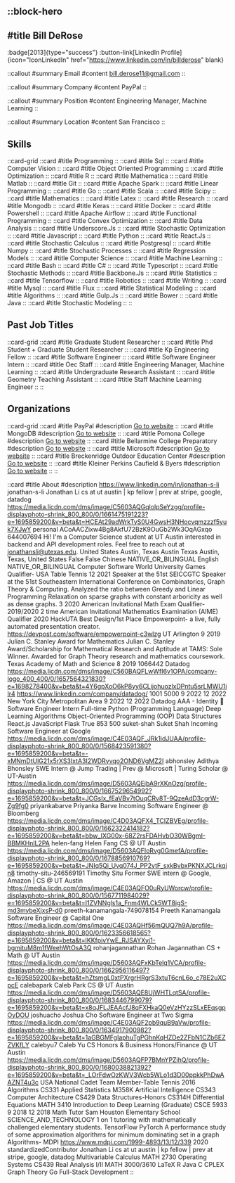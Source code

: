 ::block-hero
---
#title
Bill DeRose
---

:badge[2013]{type="success"}
:button-link[LinkedIn Profile]{icon="IconLinkedIn" href="https://www.linkedin.com/in/billderose" blank}

::callout
#summary
Email
#content
bill.derose11@gmail.com
::

::callout
#summary
Company
#content
PayPal
::

::callout
#summary
Position
#content
Engineering Manager, Machine Learning
::

::callout
#summary
Location
#content
San Francisco
::

## Skills
::card-grid
::card
#title
Programming
::
::card
#title
Sql
::
::card
#title
Computer Vision
::
::card
#title
Object Oriented Programming
::
::card
#title
Optimization
::
::card
#title
R
::
::card
#title
Mathematica
::
::card
#title
Matlab
::
::card
#title
Git
::
::card
#title
Apache Spark
::
::card
#title
Linear Programming
::
::card
#title
Go
::
::card
#title
Scala
::
::card
#title
Scipy
::
::card
#title
Mathematics
::
::card
#title
Latex
::
::card
#title
Research
::
::card
#title
Mongodb
::
::card
#title
Keras
::
::card
#title
Docker
::
::card
#title
Powershell
::
::card
#title
Apache Airflow
::
::card
#title
Functional Programming
::
::card
#title
Convex Optimization
::
::card
#title
Data Analysis
::
::card
#title
Underscore.Js
::
::card
#title
Stochastic Optimization
::
::card
#title
Javascript
::
::card
#title
Python
::
::card
#title
React.Js
::
::card
#title
Stochastic Calculus
::
::card
#title
Postgresql
::
::card
#title
Numpy
::
::card
#title
Stochastic Processes
::
::card
#title
Regression Models
::
::card
#title
Computer Science
::
::card
#title
Machine Learning
::
::card
#title
Bash
::
::card
#title
C#
::
::card
#title
Typescript
::
::card
#title
Stochastic Methods
::
::card
#title
Backbone.Js
::
::card
#title
Statistics
::
::card
#title
Tensorflow
::
::card
#title
Robotics
::
::card
#title
Writing
::
::card
#title
Mysql
::
::card
#title
Flux
::
::card
#title
Statistical Modeling
::
::card
#title
Algorithms
::
::card
#title
Gulp.Js
::
::card
#title
Bower
::
::card
#title
Java
::
::card
#title
Stochastic Modeling
::
::

## Past Job Titles
::card-grid
::card
#title
Graduate Student Researcher
::
::card
#title
Phd Student + Graduate Student Researcher
::
::card
#title
Kp Engineering Fellow
::
::card
#title
Software Engineer
::
::card
#title
Software Engineer Intern
::
::card
#title
Oec Staff
::
::card
#title
Engineering Manager, Machine Learning
::
::card
#title
Undergraduate Research Assistant
::
::card
#title
Geometry Teaching Assistant
::
::card
#title
Staff Machine Learning Engineer
::
::

## Organizations
::card-grid
::card
#title
PayPal
#description
[Go to website](paypal.com)
::
::card
#title
MongoDB
#description
[Go to website](mongodb.com)
::
::card
#title
Pomona College
#description
[Go to website](pomona.edu)
::
::card
#title
Bellarmine College Preparatory
#description
[Go to website](bcp.org)
::
::card
#title
Microsoft
#description
[Go to website](microsoft.com)
::
::card
#title
Breckenridge Outdoor Education Center
#description
[Go to website](boec.org)
::
::card
#title
Kleiner Perkins Caufield & Byers
#description
[Go to website](kpcb.com)
::
::

::card
#title
About
#description
https://www.linkedin.com/in/jonathan-s-li jonathan-s-li Jonathan Li cs at ut austin | kp fellow | prev at stripe, google, datadog https://media.licdn.com/dms/image/C5603AQGqlolpSeYzgg/profile-displayphoto-shrink_800_800/0/1661475191223?e=1695859200&v=beta&t=HCEAt29adWrkTyS0U4GwsH3NHocvqmzzzf5yuk7XJwY personal ACoAACZixw4Bg8AkfU72BzK9OuGb2Wk3OqAGxqo 644007694 Hi! I'm a Computer Science student at UT Austin interested in backend and API development roles. Feel free to reach out at jonathansli@utexas.edu. United States Austin, Texas Austin Texas Austin, Texas, United States False False Chinese NATIVE_OR_BILINGUAL English NATIVE_OR_BILINGUAL Computer Software World University Games Qualifier- USA Table Tennis  12 2021 Speaker at the 51st SEICCGTC Speaker at the 51st Southeastern International Conference on Combinatorics, Graph Theory & Computing. Analyzed the ratio between Greedy and Linear Programming Relaxation on sparse graphs with constant arboricity as well as dense graphs. 3 2020 American Invitational Math Exam Qualifier-2019/2020 2 time American Invitational Mathematics Examination (AIME) Qualifier 2020 HackUTA Best Design/1st Place Empowerpoint- a live, fully automated presentation creator.
https://devpost.com/software/empowerpoint-c3wlzg UT Arlington 9 2019 Julian C. Stanley Award for Mathematics Julian C. Stanley Award/Scholarship for Mathematical Research and Aptitude at TAMS: Sole Winner. Awarded for Graph Theory research and mathematics coursework. Texas Academy of Math and Science 8 2019 1066442 Datadog https://media.licdn.com/dms/image/C560BAQFLwWfI6v1OPA/company-logo_400_400/0/1657564321830?e=1698278400&v=beta&t=4Y6gpXoO6kP8yy6CLijohuozlxDPntu5srLMWU1ilr4 https://www.linkedin.com/company/datadog/ 1001 5000 9 2022 12 2022 New York City Metropolitan Area 9 2022 12 2022 Datadog AAA - Identity 🐶 Software Engineer Intern Full-time Python (Programming Language) Deep Learning Algorithms Object-Oriented Programming (OOP) Data Structures React.js JavaScript Flask True 853 500 suket-shah Suket Shah Incoming Software Engineer at Google https://media.licdn.com/dms/image/C4E03AQF_JRk1idJUAA/profile-displayphoto-shrink_800_800/0/1568423591380?e=1695859200&v=beta&t=-xMNmDtUlG21x5rXS3IxtA3I2WDRyvqo2OND6VgMZ2I abhonsley Adithya Bhonsley SWE Intern @ Jump Trading | Prev @ Microsoft | Turing Scholar @ UT-Austin https://media.licdn.com/dms/image/D5603AQEjbA9rXKnOzg/profile-displayphoto-shrink_800_800/0/1667529654992?e=1695859200&v=beta&t=JCGsIx_fEaVBv7tOuqCRv8T-9QzeAdD3cgrW-Zg9fg0 priyankabarve Priyanka Barve Incoming Software Engineer @ Bloomberg https://media.licdn.com/dms/image/C4D03AQFX4_TCIZBVEg/profile-displayphoto-shrink_800_800/0/1662322414182?e=1695859200&v=beta&t=bbw_IXG00x-68Z2rsFDAHvbO30WBgmI-BBMKHnlL2PA helen-fang Helen Fang CS @ UT Austin https://media.licdn.com/dms/image/D5603AQFIoRvg0GmefA/profile-displayphoto-shrink_800_800/0/1678856910769?e=1695859200&v=beta&t=JNIq5Qi_Uvq074J_PP2ytF_sxkBvbxPKNXJCLrkqjn8 timothy-situ-246569191 Timothy Situ Former SWE intern @ Google, Amazon | CS @ UT Austin https://media.licdn.com/dms/image/C4E03AQFO0uRyUWorcw/profile-displayphoto-shrink_800_800/0/1567711984029?e=1695859200&v=beta&t=I1ZVNNgls1a_Fnm4WLCk5WT8igS-md3mybeXjxsP-d0 preeth-kanamangala-749078154 Preeth Kanamangala Software Engineer @ Capital One https://media.licdn.com/dms/image/C4E03AQHf56mQUQ7h9A/profile-displayphoto-shrink_800_800/0/1623356618565?e=1695859200&v=beta&t=lKKfpivYwE_RJSAYXyi1-bgmituM8m1fWeehWtOsA3Q rohanjagannathan Rohan Jagannathan CS + Math @ UT Austin https://media.licdn.com/dms/image/D5603AQFxKbTelq1VCA/profile-displayphoto-shrink_800_800/0/1662956116497?e=1695859200&v=beta&t=hZtsmgL0xtPXrgrHRgrS3xtuT6cnL6o_c78E2uXCpcE calebapark Caleb Park CS @ UT Austin https://media.licdn.com/dms/image/D5603AQE8UjWHTLqtSA/profile-displayphoto-shrink_800_800/0/1683446799079?e=1695859200&v=beta&t=x8qJFLJEAAcfJ8qFXHkaQ0eVzHYzzSLxEEqsgpOyDOU joshuacho Joshua Cho Software Engineer at Two Sigma https://media.licdn.com/dms/image/C4E03AQF2pb9quB9aVw/profile-displayphoto-shrink_800_800/0/1634917900982?e=1695859200&v=beta&t=1aGBGMFgIaphuTgPGhnKqHZDe2ZFbN1CZb6EZZVKfLY calebyu7 Caleb Yu CS Honors & Business Honors/Finance @ UT Austin https://media.licdn.com/dms/image/D5603AQFP7BMnYPZihQ/profile-displayphoto-shrink_800_800/0/1680038821392?e=1695859200&v=beta&t=_LOrFdwOzKWV3Wcb5WLo1d3D00ppkkPhDwAAZNT4u3c USA National Cadet Team Member-Table Tennis 2016 Algorithms CS331 Applied Statistics M358K Artificial Intelligence  CS343 Computer Architecture CS429 Data Structures-Honors CS314H Differential Equations MATH 3410 Introduction to Deep Learning (Graduate) CSCE 5933 9 2018 12 2018 Math Tutor Sam Houston Elementary School SCIENCE_AND_TECHNOLOGY 1 on 1 tutoring with mathematically challenged elementary students. TensorFlow PyTorch A performance study of some approximation algorithms for minimum dominating set in a graph Algorithms- MDPI https://www.mdpi.com/1999-4893/13/12/339 2020 standardizedContributor Jonathan Li cs at ut austin | kp fellow | prev at stripe, google, datadog Multivariable Calculus MATH 2730 Operating Systems CS439 ReaI Analysis I/II MATH 3000/3610 LaTeX R Java C CPLEX Graph Theory Go Full-Stack Development
::
